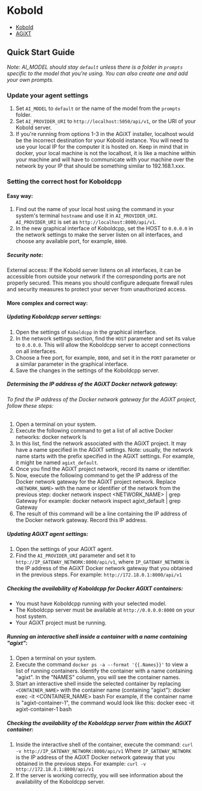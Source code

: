 # Kobold
- [Kobold](https://github.com/KoboldAI/KoboldAI-Client)
- [AGiXT](https://github.com/Josh-XT/AGiXT)

## Quick Start Guide
_Note: AI_MODEL should stay `default` unless there is a folder in `prompts` specific to the model that you're using. You can also create one and add your own prompts._

### Update your agent settings
1. Set `AI_MODEL` to `default` or the name of the model from the `prompts` folder.
2. Set `AI_PROVIDER_URI` to `http://localhost:5050/api/v1`, or the URI of your Kobold server.
3. If you're running from options 1-3 in the AGiXT installer, localhost would be the incorrect destination for your Kobold instance. You will need to use your local IP for the computer it is hosted on. Keep in mind that in docker, your local machine is not the localhost, it is like a machine within your machine and will have to communicate with your machine over the network by your IP that should be something similar to 192.168.1.xxx.

### Setting the correct host for Koboldcpp

#### Easy way:
1. Find out the name of your local host using the command in your system's terminal `hostname` and use it in `AI_PROVIDER_URI`. `AI_PROVIDER_URI` is set as `http://localhost:8000/api/v1`.
2. In the new graphical interface of Koboldcpp, set the HOST to `0.0.0.0` in the network settings to make the server listen on all interfaces, and choose any available port, for example, `8000`.

##### Security note:
External access: If the Kobold server listens on all interfaces, it can be accessible from outside your network if the corresponding ports are not properly secured. This means you should configure adequate firewall rules and security measures to protect your server from unauthorized access.

#### More complex and correct way:

##### Updating Koboldcpp server settings:
1. Open the settings of `Koboldcpp` in the graphical interface.
2. In the network settings section, find the `HOST` parameter and set its value to `0.0.0.0`. This will allow the Koboldcpp server to accept connections on all interfaces.
3. Choose a free port, for example, `8000`, and set it in the `PORT` parameter or a similar parameter in the graphical interface.
4. Save the changes in the settings of the Koboldcpp server.

##### Determining the IP address of the AGiXT Docker network gateway:
###### To find the IP address of the Docker network gateway for the AGiXT project, follow these steps:
1. Open a terminal on your system.
2. Execute the following command to get a list of all active Docker networks: docker network ls
3. In this list, find the network associated with the AGiXT project. It may have a name specified in the AGiXT settings. Note: usually, the network name starts with the prefix specified in the AGiXT settings. For example, it might be named `agixt_default`.
4. Once you find the AGiXT project network, record its name or identifier.
5. Now, execute the following command to get the IP address of the Docker network gateway for the AGiXT project network. Replace `<NETWORK_NAME>` with the name or identifier of the network from the previous step: docker network inspect <NETWORK_NAME> | grep Gateway For example: docker network inspect agixt_default | grep Gateway
6. The result of this command will be a line containing the IP address of the Docker network gateway. Record this IP address.

##### Updating AGiXT agent settings:
1. Open the settings of your AGiXT agent.
2. Find the `AI_PROVIDER_URI` parameter and set it to `http://IP_GATEWAY_NETWORK:8000/api/v1`, where `IP_GATEWAY_NETWORK` is the IP address of the AGiXT Docker network gateway that you obtained in the previous steps. For example: `http://172.18.0.1:8000/api/v1`

##### Checking the availability of Koboldcpp for Docker AGIXT containers:
- You must have Koboldcpp running with your selected model.
- The Koboldcpp server must be available at `http://0.0.0.0:8000` on your host system.
- Your AGiXT project must be running.

##### Running an interactive shell inside a container with a name containing "agixt":
1. Open a terminal on your system.
2. Execute the command `docker ps -a --format '{{.Names}}'` to view a list of running containers. Identify the container with a name containing "agixt". In the "NAMES" column, you will see the container names.
3. Start an interactive shell inside the selected container by replacing `<CONTAINER_NAME>` with the container name (containing "agixt"): docker exec -it <CONTAINER_NAME> bash For example, if the container name is "agixt-container-1", the command would look like this: docker exec -it agixt-container-1 bash

##### Checking the availability of the Koboldcpp server from within the AGiXT container:
1. Inside the interactive shell of the container, execute the command: `curl -v http://IP_GATEWAY_NETWORK:8000/api/v1` Where `IP_GATEWAY_NETWORK` is the IP address of the AGiXT Docker network gateway that you obtained in the previous steps. For example: `curl -v http://172.18.0.1:8000/api/v1`
3. If the server is working correctly, you will see information about the availability of the Koboldcpp server.
